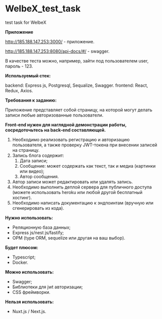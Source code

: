 # WelbeX_test_task
test task for WelbeX

**Приложение**

http://185.188.147.253:3000/ - приложение.  

http://185.188.147.253:8080/api-docs/#/ - swagger.  

В качестве теста можно, например, зайти под пользователем user, пароль - 123.  

**Используемый стек:** 

backend: Express js, Postgresql, Sequalize, Swagger. 
frontend: React, Redux, Axios. 

**Требования к заданию:**

Приложение представляет собой страницу, на которой могут делать записи любые авторизованные пользователи. 

**Front-end нужен для наглядной демонстрации работы, сосредоточьтесь на back-end составляющей.**

1. Необходимо реализовать регистрацию и авторизацию пользователя, а также проверку JWT-токена при внесении записей на страницу.
2. Запись блога содержит:
    1. Дата записи;
    2. Сообщение: может содержать как текст, так и медиа (картинки или видео);
    3. Автор сообщения.
3. Автор записи может редактировать или удалять запись.
4. Необходимо выполнить деплой сервера для публичного доступа (можете использовать heroku или любой другой бесплатный хостинг).
5. Необходимо написать документацию к эндпоинтам (вручную или сгенерировать из кода).

**Нужно использовать:**

- Реляционную база данных;
- Express js/nest js/fastify;
- ОРМ (type ORM, sequelize или другая на ваш выбор).

**Будет плюсом:**

- Typescript;
- Docker.

**Можно использовать:**

- Swagger;
- Библиотеки для jwt авторизации;
- CSS фреймворки.

**Нельзя использовать:**

- Nuxt.js / Next.js.
